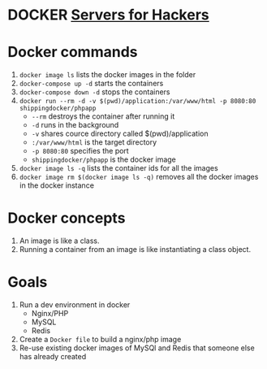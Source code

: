 # DOCKER [Servers for Hackers](https://serversforhackers.com/t/containers)

# Docker commands

1. `docker image ls` lists the docker images in the folder
2. `docker-compose up -d` starts the containers
3. `docker-compose down -d` stops the containers
4. `docker run --rm -d -v $(pwd)/application:/var/www/html -p 8080:80 shippingdocker/phpapp`
   - `--rm` destroys the container after running it
   - `-d` runs in the background
   - `-v` shares cource directory called $(pwd)/application
   - `:/var/www/html` is the target directory
   - `-p 8080:80` specifies the port
   - `shippingdocker/phpapp` is the docker image
5. `docker image ls -q` lists the container ids for all the images
6. `docker image rm $(docker image ls -q)` removes all the docker images in the docker instance

# Docker concepts

1. An image is like a class.
2. Running a container from an image is like instantiating a class object.

# Goals

1. Run a dev environment in docker
   - Nginx/PHP
   - MySQL
   - Redis
2. Create a `Docker file` to build a nginx/php image
3. Re-use existing docker images of MySQl and Redis that someone else has already created
